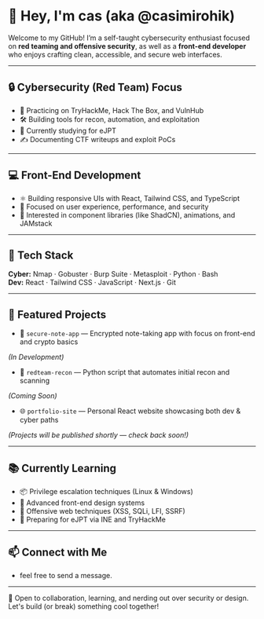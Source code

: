 # 👋 Hey, I'm cas (aka @casimirohik)

Welcome to my GitHub! I’m a self-taught cybersecurity enthusiast focused on **red teaming and offensive security**, as well as a **front-end developer** who enjoys crafting clean, accessible, and secure web interfaces.

---

## 🔒 Cybersecurity (Red Team) Focus

- 🎯 Practicing on TryHackMe, Hack The Box, and VulnHub
- 🛠️ Building tools for recon, automation, and exploitation
- 📖 Currently studying for eJPT 
- ✍️ Documenting CTF writeups and exploit PoCs

---

## 💻 Front-End Development

- ⚛️ Building responsive UIs with React, Tailwind CSS, and TypeScript
- 🧠 Focused on user experience, performance, and security
- 🚀 Interested in component libraries (like ShadCN), animations, and JAMstack

---

## 🧰 Tech Stack

**Cyber:** Nmap · Gobuster · Burp Suite · Metasploit · Python · Bash  
**Dev:** React · Tailwind CSS · JavaScript · Next.js · Git

---

## 📂 Featured Projects 

- 🔐 `secure-note-app` — Encrypted note-taking app with focus on front-end and crypto basics

*(In Development)*

- 🧰 `redteam-recon` — Python script that automates initial recon and scanning

*(Coming Soon)*
  
- 🌐 `portfolio-site` — Personal React website showcasing both dev & cyber paths

*(Projects will be published shortly — check back soon!)*

---

## 📚 Currently Learning

- 📦 Privilege escalation techniques (Linux & Windows)
- 🎨 Advanced front-end design systems
- 🧪 Offensive web techniques (XSS, SQLi, LFI, SSRF)
- 📘 Preparing for eJPT via INE and TryHackMe

---

## 📫 Connect with Me
 - feel free to send a message.
   

---

💬 Open to collaboration, learning, and nerding out over security or design. Let's build (or break) something cool together!
